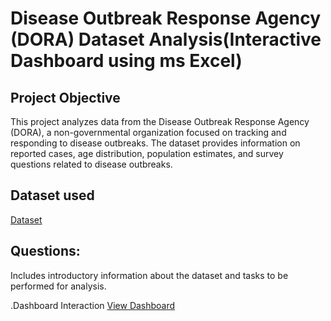 # Disease Outbreak Response Agency (DORA) Dataset Analysis(Interactive Dashboard using ms Excel)
## Project Objective
This project analyzes data from the Disease Outbreak Response Agency (DORA), a non-governmental organization focused on tracking and responding to disease outbreaks. The dataset provides information on reported cases, age distribution, population estimates, and survey questions related to disease outbreaks.

## Dataset used
<a href="https://github.com/kalejayeemmanuel/Data-analysis-dashboard/blob/main/Disease%20Outbreak%20Response%20Agency%20-Dataset.xlsx">Dataset</a>

## Questions: 
Includes introductory information about the dataset and tasks to be performed for analysis.

.Dashboard Interaction <a href="https://github.com/kalejayeemmanuel/Data-analysis-dashboard.git">View Dashboard</a>
